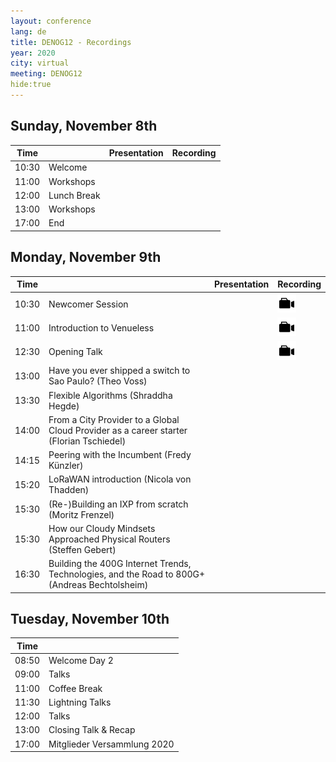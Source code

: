 ```yaml
---
layout: conference
lang: de
title: DENOG12 - Recordings
year: 2020
city: virtual
meeting: DENOG12
hide:true
---
```



## Sunday, November 8th

| Time  |                               | Presentation                  |  Recording                    |
|-------|-------------------------------|-------------------------------|-------------------------------|
| 10:30 | Welcome                       |                               |
| 11:00 | Workshops                     |                               | 
| 12:00 | Lunch Break                   |                               |
| 13:00 | Workshops                     |                               |
| 17:00 | End                           |                               |

## Monday, November 9th

| Time  |                                | Presentation                  |  Recording                    |
|-------|--------------------------------|-------------------------------|-------------------------------|
| 10:30 | Newcomer Session               |                               | [<img src="/images/recording.png" style="height:30px;">](https://www.youtube.com/watch?v=ZxCrfa4IfnY) |
| 11:00 | Introduction to Venueless      |                               | [<img src="/images/recording.png" style="height:30px;">](https://www.youtube.com/watch?v=u95cNlC25Ic) |
| 12:30 | Opening Talk                   |                               | [<img src="/images/recording.png" style="height:30px;">](https://www.youtube.com/watch?v=b45Kr4g1Msw) |
| 13:00 | Have you ever shipped a switch to Sao Paulo? (Theo Voss) |                               | |
| 13:30 | Flexible Algorithms (Shraddha Hegde)                  |                               | |
| 14:00 | From a City Provider to a Global Cloud Provider as a career starter (Florian Tschiedel) |                               | |
| 14:15 | Peering with the Incumbent (Fredy Künzler) |                               | |
| 15:20 | LoRaWAN introduction (Nicola von Thadden) |                               | |
| 15:30 | (Re-)Building an IXP from scratch (Moritz Frenzel) |                               | |
| 15:30 | How our Cloudy Mindsets Approached Physical Routers (Steffen Gebert) |                               | |
| 16:30 | Building the 400G Internet Trends, Technologies, and the Road to 800G+ (Andreas Bechtolsheim) |                               | |

## Tuesday, November 10th

| Time  |                                |
|-------|--------------------------------|
| 08:50 | Welcome Day 2                  |
| 09:00 | Talks                          |
| 11:00 | Coffee Break                   |
| 11:30 | Lightning Talks                |
| 12:00 | Talks                          |
| 13:00 | Closing Talk & Recap           |
| 17:00 | Mitglieder Versammlung 2020    |
